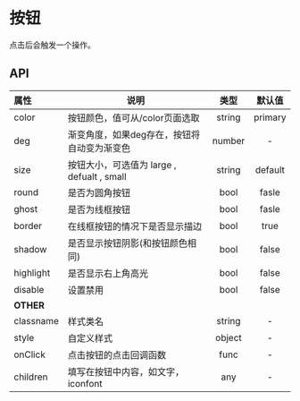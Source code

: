 # 按钮

点击后会触发一个操作。

## API

| 属性        | 说明                                |   类型   |   默认值   |
| :-------- | --------------------------------- | :----: | :-----: |
| color     | 按钮颜色，值可从/color页面选取                | string | primary |
| deg       | 渐变角度，如果deg存在，按钮将自动变为渐变色           | number |    -    |
| size      | 按钮大小，可选值为 large , defualt , small | string | default |
| round     | 是否为圆角按钮                           |  bool  |  fasle  |
| ghost     | 是否为线框按钮                           |  bool  |  fasle  |
| border    | 在线框按钮的情况下是否显示描边                   |  bool  |  true   |
| shadow    | 是否显示按钮阴影(和按钮颜色相同)                 |  bool  |  false  |
| highlight | 是否显示右上角高光                         |  bool  |  false  |
| disable   | 设置禁用                              |  bool  |  false  |
| **OTHER** |                                   |        |         |
| classname | 样式类名                              | string |    -    |
| style     | 自定义样式                             | object |    -    |
| onClick   | 点击按钮的点击回调函数                       |  func  |    -    |
| children     | 填写在按钮中内容，如文字，iconfont                | any | - |
